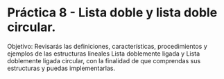 # Práctica 8 - Lista doble y lista doble circular.

Objetivo:
Revisarás las definiciones, características, procedimientos y ejemplos de las estructuras lineales Lista doblemente ligada y Lista doblemente ligada circular, con la finalidad de que comprendas sus estructuras y puedas implementarlas.